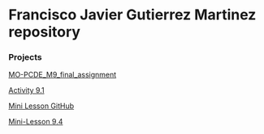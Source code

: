 # Francisco Javier Gutierrez Martinez repository

### Projects
<a href="https://frankvier.github.io/MO-PCDE_M9_final_assignment">MO-PCDE_M9_final_assignment</a>

<a href="https://frankvier.github.io/PCDE-Activity-9.1">Activity 9.1</a>

<a href="https://frankvier.github.io/GitHubMiniLesson">Mini Lesson GitHub</a>

<a href="https://frankvier.github.io/Mini-Lesson-9.4">Mini-Lesson 9.4</a>

